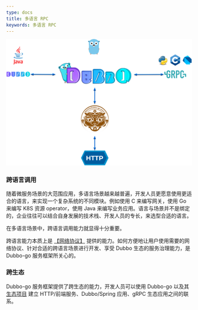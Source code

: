 ```yaml
---
type: docs
title: 多语言 RPC
keywords: 多语言 RPC
---
```



![img](/imgs/docs3-v2/golang-sdk/concept/rpc/multi_language/dubbogo-3.0-invocation.png)

### 跨语言调用

随着微服务场景的大范围应用，多语言场景越来越普遍，开发人员更愿意使用更适合的语言，来实现一个复杂系统的不同模块。例如使用 C 来编写网关，使用 Go 来编写 K8S 资源 operator，使用 Java 来编写业务应用。语言与场景并不是绑定的，企业往往可以结合自身发展的技术栈、开发人员的专长，来选型合适的语言。

在多语言场景中，跨语言调用能力就显得十分重要。

跨语言能力本质上是 [【网络协议】](../protocol/) 提供的能力。如何方便地让用户使用需要的网络协议、针对合适的跨语言场景进行开发、享受 Dubbo 生态的服务治理能力，是 Dubbo-go 服务框架所关心的。

### 跨生态

Dubbo-go 服务框架提供了跨生态的能力，开发人员可以使用 Dubbo-go 以及其 [生态项目](../../../refer/ecology/) 建立 HTTP/前端服务、Dubbo/Spring 应用、gRPC 生态应用之间的联系。
